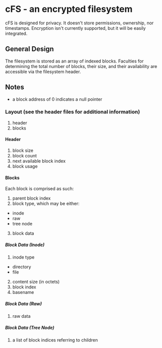 # cFS - an encrypted filesystem
cFS is designed for privacy.
It doesn't store permissions, ownership, nor timestamps.
Encryption isn't currently supported, but it will be easily integrated.
## General Design
The filesystem is stored as an array of indexed blocks.
Faculties for determining the total number of blocks, their size,
and their availability are accessible via the filesystem header.
## Notes
- a block address of 0 indicates a null pointer
### Layout (see the header files for additional information)
1. header
2. blocks
#### Header
1. block size
2. block count
3. next available block index
4. block usage
#### Blocks
Each block is comprised as such:
1. parent block index
2. block type, which may be either:
  - inode
  - raw
  - tree node
3. block data
##### Block Data (Inode)
1. inode type
  - directory
  - file
2. content size (in octets)
3. block index
4. basename
##### Block Data (Raw)
1. raw data
##### Block Data (Tree Node)
1. a list of block indices referring to children
